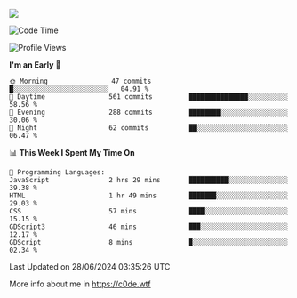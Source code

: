 <a href="https://wakatime.com"><img src="https://wakatime.com/share/@c0dezin/b7f18a7c-ab3a-40b8-8bc7-b1b7bf71f1d6.svg" /></a>

<!--START_SECTION:waka-->
![Code Time](http://img.shields.io/badge/Code%20Time-47%20hrs%208%20mins-blue)

![Profile Views](http://img.shields.io/badge/Profile%20Views-0-blue)

**I'm an Early 🐤** 

```text
🌞 Morning                47 commits          █░░░░░░░░░░░░░░░░░░░░░░░░   04.91 % 
🌆 Daytime                561 commits         ███████████████░░░░░░░░░░   58.56 % 
🌃 Evening                288 commits         ████████░░░░░░░░░░░░░░░░░   30.06 % 
🌙 Night                  62 commits          ██░░░░░░░░░░░░░░░░░░░░░░░   06.47 % 
```


📊 **This Week I Spent My Time On** 

```text
💬 Programming Languages: 
JavaScript               2 hrs 29 mins       ██████████░░░░░░░░░░░░░░░   39.38 % 
HTML                     1 hr 49 mins        ███████░░░░░░░░░░░░░░░░░░   29.03 % 
CSS                      57 mins             ████░░░░░░░░░░░░░░░░░░░░░   15.15 % 
GDScript3                46 mins             ███░░░░░░░░░░░░░░░░░░░░░░   12.17 % 
GDScript                 8 mins              █░░░░░░░░░░░░░░░░░░░░░░░░   02.34 % 
```


 Last Updated on 28/06/2024 03:35:26 UTC
<!--END_SECTION:waka-->

More info about me in https://c0de.wtf
